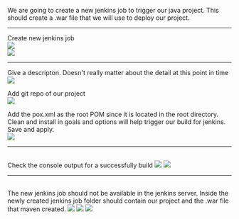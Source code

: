 We are going to create a new jenkins job to trigger our java project.
This should create a .war file that we will use to deploy our project.

<hr>

Create new jenkins job
<br>
<img src="https://github.com/LawrenceDavy13/DevopsProject-1-Java/blob/main/images/gitJenkinsMaven/maven-jenkins.png">
<br>
<img src="https://github.com/LawrenceDavy13/DevopsProject-1-Java/blob/main/images/gitJenkinsMaven/maven-jenkins1.png">
<br>

<hr>

Give a descripton. Doesn't really matter about the detail at this point in time
<br>
<img src="https://github.com/LawrenceDavy13/DevopsProject-1-Java/blob/main/images/gitJenkinsMaven/maven-jenkins2.png">
<br>

Add git repo of our project
<br>
<img src="https://github.com/LawrenceDavy13/DevopsProject-1-Java/blob/main/images/gitJenkinsMaven/maven-jenkins3.png">
<br>

Add the pox.xml as the root POM since it is located in the root directory.
Clean and install in goals and options will help trigger our build for jenkins.
Save and apply.
<br>
<img src="https://github.com/LawrenceDavy13/DevopsProject-1-Java/blob/main/images/gitJenkinsMaven/maven-jenkins4.png">

<hr>
<br>
Check the console output for a successfully build
<img src="https://github.com/LawrenceDavy13/DevopsProject-1-Java/blob/main/images/gitJenkinsMaven/maven-jenkins6.png">
<img src="https://github.com/LawrenceDavy13/DevopsProject-1-Java/blob/main/images/gitJenkinsMaven/maven-jenkins7.png">

<hr>
<br>
The new jenkins job should not be available in the jenkins server.
Inside the newly created jenkins job folder should contain our project and the .war file that maven created.
<img src="https://github.com/LawrenceDavy13/DevopsProject-1-Java/blob/main/images/gitJenkinsMaven/maven-jenkins8.png">
<img src="https://github.com/LawrenceDavy13/DevopsProject-1-Java/blob/main/images/gitJenkinsMaven/maven-jenkins9.png">
<img src="https://github.com/LawrenceDavy13/DevopsProject-1-Java/blob/main/images/gitJenkinsMaven/maven-jenkins10.png">




